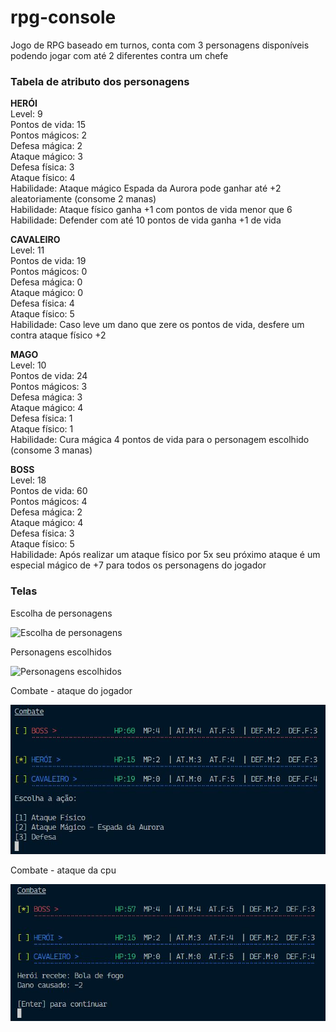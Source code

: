 # rpg-console

Jogo de RPG baseado em turnos, 
conta com 3 personagens disponíveis podendo jogar com até 2 diferentes contra um chefe</br>

### Tabela de atributo dos personagens
__HERÓI__</br>
Level: 9</br>
Pontos de vida: 15</br>
Pontos mágicos: 2</br>
Defesa mágica: 2</br>
Ataque mágico: 3</br>
Defesa física: 3</br>
Ataque físico: 4</br>
Habilidade: Ataque mágico Espada da Aurora pode ganhar até +2 aleatoriamente (consome 2 manas)</br>
Habilidade: Ataque físico ganha +1 com pontos de vida menor que 6</br>
Habilidade: Defender com até 10 pontos de vida ganha +1 de vida</br>

__CAVALEIRO__</br>
Level: 11</br>
Pontos de vida: 19</br>
Pontos mágicos: 0</br>
Defesa mágica: 0</br>
Ataque mágico: 0</br>
Defesa física: 4</br>
Ataque físico: 5</br>
Habilidade: Caso leve um dano que zere os pontos de vida, desfere um contra ataque físico +2</br>

__MAGO__</br>
Level: 10</br>
Pontos de vida: 24</br>
Pontos mágicos: 3</br>
Defesa mágica: 3</br>
Ataque mágico: 4</br>
Defesa física: 1</br>
Ataque físico: 1</br>
Habilidade: Cura mágica 4 pontos de vida para o personagem escolhido (consome 3 manas)</br>

__BOSS__</br>
Level: 18</br>
Pontos de vida: 60</br>
Pontos mágicos: 4</br>
Defesa mágica: 2</br>
Ataque mágico: 4</br>
Defesa física: 3</br>
Ataque físico: 5</br>
Habilidade: Após realizar um ataque físico por 5x seu próximo ataque é um especial mágico de +7 para todos os personagens do jogador</br>

### Telas
Escolha de personagens

![Escolha de personagens](/images/chooseCharacterss1.JPG)

Personagens escolhidos

![Personagens escolhidos](/images/chooseCharacterss2.JPG)

Combate - ataque do jogador

![Jogador](/images/combat1.JPG)

Combate - ataque da cpu

![Cpu](/images/combat2.JPG)
